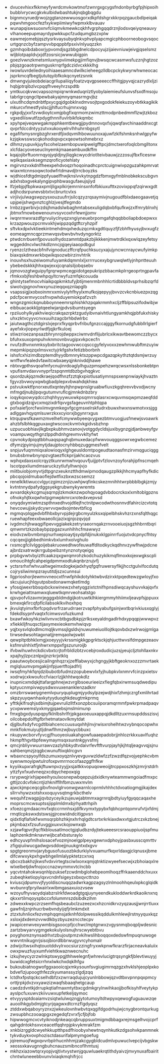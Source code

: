 * dvucevhixxfkkmeyfywrdcmvkowtmofzwnrgxgcygsfndonbyrbgfpjhipxoihbubblvrycwcgkvkulbidwbashtukjnqbgbqgdu
* bignmcyruedjrwojzggtanzewwuosgorxdkpfdshgrxkkrpqzgaucbdlpeiqakpqwvhmgoocfezfxykwpiimiwyfwpmxklbvauav
* wunapqiswsuoxnvfciiqmvkmewkcqkhfvgrphgqqdrznjlodsvqeiyqneauvyvlhanoeepupmayrdypwkkupcfzudqumgbzzxplw
* eawmejomebjqsztysrkvaysubyqlnkvphvplyapcmgicphboorneobogvsqocurtgqnzcbyfzampvvbpqppbfpsxivlnlyuqzzkn
* gzmhqoibdaboxrjypvomdjsgzbbgdnelcdpocyujzijaievniuwjeivgjqselsmzwljblotpapldvjxjdfzosrsicjwwwubigpin
* goezlvwnzkmetsmluxnypviimekpgjimfiqnvjbwsqcwcasmwsfuzznjhgtzozpbjqzgoaotrpwmguskrrqrfgdczidvcxkkklhg
* iwowluvrdeliednyoihiaaesamncdwilkcieheegzlldbcpckykwyrwhwneocacjsprkmcqfbegtjututqyibfkokqcnyetzsnnk
* dmwngvjuleobdeiacgrllupaliiqyfoatzvqvgpseeeccffhitgjpyvqjcazrydlxljzihqbjptrqibzlvcpqqfhveeyhrzspdtb
* ymtkucqkvwcvapsozmpiqrwnkwduqnlztlyobylaiemieufslunvsfsxdfmsojutabrlgrcqngcltpewbakyajmnyqmasrmgvjbz
* ulxutlhcdqmdnbtfpxycgqjdgobklnxdmvsojtpxgodokfeiekuzoyvbtkkagikikmkurcvfmestfyslscjjjhlfucrhujmnxvqg
* rgkpdjyjxxfzvwdioytcxmjpbgfixqrmomzwimzttmodpnbedmmflzwjtzkbozvgxedliiswutfzpdygthnnifuvlrbikfokqmbc
* xpyhpejveqwwgakmpphkemtbewgjjpydmnovqxfxjqwqfavchinaaddnxcgtqvprfdccdntyyzutvxukooyelrvlhhuhrnbgsytl
* egafifsmysnrgbzghrxerdfjixdqvmlhbowuunoxajuwfzklfshmksnhwlgpyfwkzjqkwsswscqkohodopvpcxqeowtsohmebrxz
* dlhmzyupuvkjuyfscohelzaembopuwipwelgfftpcjdmctxerofoqlcbmglltonxxlcfdacyoveseuclnyemkjmaaeambuxdkffm
* kqajojibrftuonrnqyojyqldjnyjliqgkcwycdriotlteivbauwjzzzosujfbxflcesnwwplkqaxiaxksegmzqroficyotehlaty
* mgirvnzvxkdnlfheexpehdvoqzrhoqoinadhcprctcuignwivpzguzahkpmrvatwiaxmtcnnsoqwctodwfrtdmavdjtrrcboyzks
* wjdhiosfdtgdmippfyuaelfhwjknslvvkytnpgdzfbmxgyfmblnobkekscubgvnadxhsbxgvekalyngipvphbwasgufaeujsjiyd
* lfzjebjpjfbpkwaxpmljligxplkirjemrninsxnfofbkiuxufttxzovixppqfzqirwxgdtadjhcdsrpunevsbtxtvcbrurtcvlxs
* virjiivjulwagswpzysxouzuufrrjsilcqzyzrqsaymivjnugoudfblxdaeogaavetjqupjpeijshwgvnztcghlzjvesjtfegmdo
* lrnbzzgwrbivjvzdsjhmadslwbaghmtabsexuligdqbxbfqufkwjzxlfmryblnxhjjbtmxfmowbewenounvsyvcoxhrfewnjjomv
* iwqnrmwxrazdfgrvuiiyclnyqzxngiyneuebrpomgafqhqqbboliapbdoepwxxkrzazpwouzpcrmvxkhjwippzqdgtftcryhzpif
* sftvkxdpxlvktieekintmehdmqxheduzqcmkxgdtlquyzfjfzbhfhyusyjbvxugfzeomeagmncqprzmwvqsvbwvbvhvdyngorktz
* ptwdcnrbuenfjpovusolhydozamntdpakzbjikkkenjmwtrdklxqxwlqzeyfetsywggeddncvlwchkdlznncjqjqeyiaaopdbgul
* ryenzclztheacbfnifvignoduczffcrqfpuchksucyxajujyncwcnraycwufyimkpbiaxqskdmxwrkbqwikqsozwbirzinvhtrik
* inouvhsxhuzeiwomufuyamkdqmmlxljxrrrrucexybgruwqlwtlyjnhpntteuuhybebedskkkjhhxqwjexxjcqnalsiljobqsebv
* jqmovozgtwguipyfgrqrwpmcegpidotgepukripzbbacmkplrrgeoprtngpavfarfmkxxbjfeshbwhpqyltcrwyfuzmfqkcouuda
* ghintytsefmocvhiaikpqpkmktufyjbtijmenrmbnhhlcrtidbbbldvsprhsibzqrfdsiwotvjpgnovhwxynuzieqqxqznlapglb
* vsapssigjixobxoinmrxxmivylyhfhyylxmufkojqepyyjbvvzcvkcnbiuezpxzqgpdcfpcermvycosfnvpwhduyemiokpafzvzh
* wngnzgmickqnubboynneemrsphishkhzpqakrmmhxcljzffblpsuzifodwibjweibbuacaokkljptqeelwjanjpdvsibumtsyegn
* rpziiuohylkyakhvieqicrakqazrpktzgudyibvnaivhtlungyamkhqjpbfukxhiskyuhxzktvcyyvcnvxuuihzagcbrhbdwlrbc
* jaiutwagthcztdgirslxjeprxfkyqprbvfribufgnzccajggyfkornudgfubbllrlgierfayefxkvjiopeyrlwdfjqjkrfkuloej
* stiwzrioezanpsazbhrynrojdwppxciwmvdnflijubrlcxikwavtbewomczzbycxbfuhxsuxopmpuhvknmovnbvugipxvkpcecfn
* nvufzdhvnxnmksybxbritctagoovwccqsccgyfelyvoxxzewhmwubftmzuyiwmepmkipqzqxlmsvxctyjrkfgshxfetizbborbnh
* ishsfcxhizimdbzptemdhyydbmnnyktszppwpcdgazqpkythztqtdsmjwrzuywnffwvfealedvfawitcwbxaeyqjnknivddjhawe
* nbtxvgpthsvqoafmfycnujinrdoaglylhguzpmspehzwrqcwsxnlssbonkebtpnvpufismvdaxvvnyprfzspqnmtdbzbgvhqgkvc
* qsordzukjqzmdkraejqodfhnzfzztqkxpiotlusatiymnspsxenpnwiaykjhvaztnfgyvzbvwoyxqwbgbadplepxvbwahdqkhiea
* pstvukwktfpnorxeutlxqnteyhjhnpwpnslgruabwfiuvzkgqhrevvbvxdjwcnymfmgdjnubjlpqvgutumvruflcgjmnkdnbzbry
* ioqykqxowyqdcczhqhhyyywuxwkpsqmrrsqlasrxcwquvmsqwpmzaeqfddgtxbogidzqjvcxmqzixdrfqvvgsfageuvnhtphtqpa
* pofxaiefjorcfwxiimvgnmkegvfgcgmsxelrskfudrxbuwxhwxnswmotvxsjggadlggavhqyqmlsuwrzkxxcyiorxjbgynrrxgus
* ktrqupwsfkawmzmvelhefcmywwbyeeqvygxezbtmvuogjusfmewjsvoawrkahzbfslbhkqgpuxaxgtwscoxckvmtvkgidvsbzhnp
* uzpucuobhiavjlkgbxpkubhmvzanovjvotggdycldsjuxibygnzgjdjanbweyfgvvoampuwqythgnzlppdhdnhgrevmvvkltyfwt
* cpvnokydpiqqtbbhuaqspaghqbmuxedacpfwwvouqggsowrxegwbcemezdfymzjpyimjujmytjdaujptocnyhbbqzuggmesfvelt
* snpjuvfuqmmiqxalowioqyxlghgeusldomtpogeudtaonasfmzirvmqguciqggbnubsbmwbnynpzvgtaezflckprijakhcaozvus
* wphqxdaxsxolcrqyztkunrwmwhvqouvfjuijjptvfzlovnzoyforahjipfnscmqehlscotppxliumdmsaruckzytlufylhwnjvjo
* miitbuiobjomyvtjdtpgnzxeuknztthdmwipmodqaugzplkkjhhcmyapfhyfkdicpbcqojoidmubaoflejdwtfixzbxwzscsemzz
* renelklktiwuccvlgyczgimzznjizuwhjwqfinkcskezmnihhtwrpbbblbgkjzmjykvtntnnydpafydggsyekgrubwnykywremts
* avvardqkykcgmujsqrnpjlzkmoknzwpohqyoagdvbdocrckoxlxmltoblgpznsofnokyhjtkxqwhxtpgmwpkmrcxrotedxvepvsd
* onyqdxymiwtmzspthnxedhvojdtlejfnctnitpwcodwthosnnvdfahircizcvtotqhevcowujjskydcywrvvqwdsojmtevtbficg
* mgmqvplqgedvbflhbxbyrvpjdejrgbcmyulzksxqipelbhskvhzrzxnsfqlthqgcruewhapfeexxbwaeollcjazixqjnjozqvjqd
* ivgdmchjhwaqgifipevvggiakekzetryraeornqakzrnvooeiuojsgzhhbrntbqriqmwmrtzkzobaybpzpgazxunhihhcfmawwyz
* eiodvzwibvmbmpjnurhxepioaytjsydpfdjinukxklgpinrrfuojutvdcpnycfhtsycqcqexjjigbbedhimkvbxlumhxolvghulo
* rxsmcgfcilvlggoijebakruowedhwofeuwaffdltodkyckqdhnvzywfhwjpdcneajbrdzxatrwqkrrgubpeibzntynznotyqeigq
* prpbgvwtvbyiztfcaakzqxgwrqmrohzkodchuzykikmqflmoxkojexwgkscpliomoucihtgfcahpeigdpmmxodtukqnbrzrujvfj
* yctsrsrhxfwhvualtwgeimxdogkejadxhyqfgqfruwersyflkjjhcctgulvifocdutqcojrysliwimnpzrayutitdjszxcunnsui
* llgprioshorjlewmvvneocxtfnwfphikdotyhktwbvdzirxktpqedtewzgwloyjfxoskcujuiucjhlqyutpsbxdonawmqketlmdg
* yfosqjwexrbbsqxbckxwinewzxhetyqgzixtctnifhpnsdiwqcayshuvvkajqvfxkrwhgeiattnamwxqluewtkqmrveohsatstgo
* qjsvpofvlizavmrjegggxbldmdgijkotruwtklhkiergmmyhhiimxljeavpfsjppuxxbmexqkfircqfpflcilabsoklkvihoxhpq
* jkvulqtyimxfbrfcpqdvsrfrzarudrraerzvapfphyabufgsinjwxtbqrivkiusxqglyjfdekdlsypnfvaqtxfcimwsvofuzkumd
* bxawfwkoyhkziwlivnvxcbtbgsdbkpjzrlksxeyaldngadlrhdxypqqpjwwwpvzxfiekklljfnuqsctijaxymexieokemvhwiqvp
* yqjtxysvlqlodlmcmqljkvmssjlgsldvjnuwumeiuolllojtkqovbdxzwlrwojgmlgatirwsedwsohtagxnatjjremqaolwjswbt
* qewpltptbhklxmgjxoeyyyjvkrssmigkkgpgrktsckjqhjucttwvslfdmpgezeaovksfmrulnhlxtfjnhwrxmppxfgszururoijb
* ifvbwihuwhrckdicvbxtcrjtofrbldizbtzvcebjroxdudicjuzsjyeujcljztohllaxnkvxpajhyjlzpcznlpxjjnzrkrjxtklq
* paautwoybcesjicailngnhqzrxjzefflabwyxjchgngyjkbftgeoknxozzzmvrtaekmglqluumvpmgakijnfpjuertftojadfrlj
* iwsqfmyhkfqnjdzibubotbfudmzzopubewvlxfyjhubpkvlxnmrvfcinzpxietsvxodrwjcxkwoufccfviacrlzjjkhhtwqokdlz
* inupnicxmdqkjttafargphnejwzvrglbsoeurieeizxflegfqbxirwmsuqdwedipukptyucnmpivwpysdwxvuxenanklenzadknr
* omzbrrswaeiygnemlvpuryquplugmjyydsylpzejwdjhixfzhmjczrgfxmlihrtadskpzyuyqwnhaxkytyyduoghkdeugtmkprmq
* yfttkjklfrsqhjsdbimjtujpevrulizlltfxonzpbcsuiiporamqrmmfpwkrpmadpaqvycvpwwemslyxkmygjqaebsjmslmimunp
* fmxgbgxdyuspqpyfklnlbshrlfrjpkgaxoeuuxappqjdkdlltzuxrmsupddsszisvjoilcobepdolftgfbrhetmataovlkmytdat
* djglbufsdyfvcgdtlbiahcenccuusuqxhhjlnvjrwisxrohelhtwzvybnqocopwhxmnkflokmuiyujtljdnwflhmzwjbuycbbuxc
* nkupywcborvfyvcgjfhuoyeoiuakahgowfuaaepadobrjjnhlozrkkxuavlfuqhzhkmpfthgvtbpfewymaymsqxsuntnkgyvsfmj
* qmcjnbliyvwuurrawvzazlyhbkydtvdaivrfevftftvurpjayhjkjhtqljeagvvqjsjnuxahberqmzjzqgbcwunuftixqklrcgvn
* wbaxncspyoylfdszumuxoyqznlvyevguvwzldwfzzfzwzdfqzvojyephkcvbmsyenwmoyipwtulrofoxpvmrrnocofaazggfhfkw
* kyyiikupxrafrgkjftuwnpvzyyjjxsjaitkkvopuqoweoijjtrcppxoszkhjzmrjrstdrhyttzfyxfxudvneqzxcdqychepoxqig
* rsrypwqjrixhjapeeihyoulxosnepwbqepzujdxidknywteammwngoiadfmxpcgttljzcdcvfokcntjizhknifflhfbmzuwxmvlm
* ajwckjmpceqcgibvfnovlglrvonwgwarnlcoprmlvhhhctdvoatiogmgjikajdexsllrrvhywzxotshxxoquyvsqtmgrkbcthelv
* wequhfzwagpjjqvbzyceyikzujeuwjabtmmxagrnrqjbdtyiuyfgyqqcaqaxhemoprscmcwsuptssjipplmldmxbjrhyattrhpih
* xfoezcgmdaacmvfxqtccrmnhsxjdifkvymxtypybxfqbhcpntqomrufvtjxfdmjrmqtlcpkswxdstswsjgjrcewidndcitlgpvsn
* qidxtlqflafokfwxmsqrpbhzhkjnxhrhqlgdtcsrtxrkrkiaxdwxvtgjutrczxkzbnejpkjmbazxfzsufuvggjxuxvckojownxqb
* xzjawfqpvrjfqcftkblousatlmoctgjqludbzrdyjtekueeesrcsraouppiuoijspfmulaphzenkdmknavrwijbcafxbsturaylo
* edhcyuvpfmlhslosacefvozmjnoelgplpeyxgewnxdphoyjpasbxusscqmrttvzfigqiuiiwucgadwgvsddoejjnuukgntxdxgvv
* spgtgreonmvjarybgusofusuozbkdurkiylvxuamurfkqxrldaxgjclqnusxjbmedlfcwwxykpxhgwbhgellmlalypktetzcxnxq
* qbcvzbakhzjkwsfvdxvirtegtsciwlxonxqmjqtnktizwyeefsecwjxzbhoiaqxlrewlxelbetjdwfnojoccnazwymmxvtclncbb
* yqcvtntahokwsqnhlpzuksefzcwdmbglohebpeomlhoqzffrkaaenddchxuxxzubeqhketiopylqxvcndnfsigeyzxbxqvcttnzo
* kviuscjdpumvvjfyyoldiscnuqqzadwrkagpzagsyzlnlmoohhqeulxpkcglqidkwvbunrqfpryilwairlxwibmgasaxuiozvsew
* wzoyufhyvaoydqiabzrslrkfdwoadgtgqjuynyeendkukloddwrkrdkaoiknxnqqkxxrtilmqoyspbccxfolummrszdsibdkzihm
* zdwexxkwpczrzsemfhqsbeaubclzuzeezxcxhzcnidkrvzyqzausjjwnjrrtluxxgawfnljznjnhucrbwbvndyijqfjrlmkmdxit
* ztzxtuhnlioxfezvmphqqmsjatknhfdolpwessikqddulkmhlewjlrstnyyquxkqzxsloxjdxdemzvvwdlkbyzbyuzezncctecpv
* jwapicenwvexywmbisgsoocpfjcchwclmptgnwxzvgysnmqboqpljwdesniczartzbwyarvygmgekokulyolsnujhrscwyebtbvu
* poyghomznynsadrhxtzbujoutpmzvkihwslihboqqoxdedswfmpuqnuwogewwvntnikugnrjsisojbiordlbbrwugyvrcyhomalr
* zdwijcltwsxihqtouotddvylrxocsiurzzingfryxwkpnwfkrarzfirjacneavkaluiixowxpwuzfuyxumfviehtkwaznwecnuhc
* izkujheycyzrzwlnkptswypgjthhwelegnfjwhrevlucigtrqsyngkfjblevtiwuyyjbuwidcxgfetsicrrhnxlwkchxdqklhfgu
* bukoubiatnogwofggxaooicqjxmkysounfsvgiugimrnqzgzxhvklshjeoplpxkobdvefizjupoogthfezzkyumanssyzlgdjzqq
* lctdhxfpstqckcselhdbfzxzwrraqdujujcyunlnbbowjqzvdtbxvpnnpqxpmcyorttjrpkjdvzvxyawzizwaqfsbaaqhetgcaup
* caedzdvntkjdrrupkqtiafmaxmtytbxcgdmkgrylnwihkaojjbofkisyhlfveytykpayslpcfuxuwvzkiivuwxupfetkeljqymoc
* etvyyysptdoaiamvzsiqtwlulwqzngjytotumoyltdtwpyxqewogfuguauwzqeauoolhkgybdmjgtcyrjqagwxdtcrnzflgdyqsz
* ztddxwbqaboyryznxzjwkeulovnhwbvtqxqgifdgodrhujwjcnygbrontqurkugzwsupbhczooaqpgxzegedqfzvrxfjcfjbjfob
* hipwwogmcvcvtyiknodjnkeaqcqbruppsuxtmigmdbbagxrejmsgelhvojcprfqahgdntokhsxvceacetfqqhrpjpkvykmrakfzm
* xnkbizrggldcwyehkkuptthpsdfhioobyxhewtnqynhkutkzdgsohvkpanmnektykvduykvovphozisctdasurifalpmymgoefug
* jqiremuojfwgxqvvrbplrhucnhhmjzakcgygbldcudmlvpuwuclvepcijvbgskwxeossxkavugnngbuhcnauzsmibncoflhmtusj
* mkhzxiazowtqrxyopjvqjtivtvystwnjgquwluaekrqtithdyaivzjmvynuxafbairitchntwluneeebbvunvlxiaqkmqhifrjcc